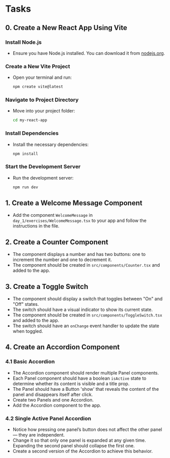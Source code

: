 # Tasks

## 0. Create a New React App Using Vite

### Install Node.js

- Ensure you have Node.js installed. You can download it from [nodejs.org](https://nodejs.org/).

### Create a New Vite Project

- Open your terminal and run:

    ```sh
    npm create vite@latest
    ```

### Navigate to Project Directory

- Move into your project folder:

    ```sh
    cd my-react-app
    ```

### Install Dependencies

- Install the necessary dependencies:

    ```sh
    npm install
    ```

### Start the Development Server

- Run the development server:

    ```sh
    npm run dev
    ```

## 1. Create a Welcome Message Component

- Add the component `WelcomeMessage` in `day_1/exercises/WelcomeMessage.tsx` to your app and follow the instructions in the file.

## 2. Create a Counter Component

- The component displays a number and has two buttons: one to increment the number and one to decrement it.
- The component should be created in `src/components/Counter.tsx` and added to the app.

## 3. Create a Toggle Switch

- The component should display a switch that toggles between "On" and "Off" states.
- The switch should have a visual indicator to show its current state.
- The component should be created in `src/components/ToggleSwitch.tsx` and added to the app.
- The switch should have an `onChange` event handler to update the state when toggled.

## 4. Create an Accordion Component

### 4.1 Basic Accordion

- The Accordion component should render multiple Panel components.
- Each Panel component should have a boolean `isActive` state to determine whether its content is visible and a title prop.
- The Panel should have a Button 'show' that reveals the content of the panel and disappears itself after click.
- Create two Panels and one Accordion.
- Add the Accordion component to the app.

### 4.2 Single Active Panel Accordion

- Notice how pressing one panel’s button does not affect the other panel — they are independent.
- Change it so that only one panel is expanded at any given time. Expanding the second panel should collapse the first one.
- Create a second version of the Accordion to achieve this behavior.
